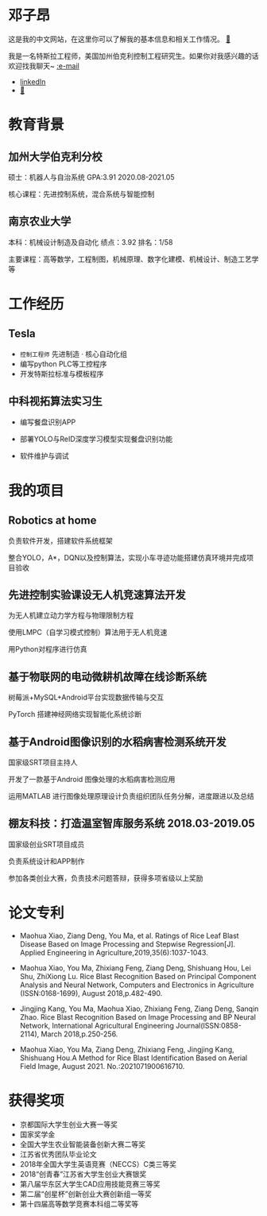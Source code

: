 # 邓子昂

这是我的中文网站，在这里你可以了解我的基本信息和相关工作情况。
[:open_file_folder:](Doc/邓子昂简历.pdf)  

我是一名特斯拉工程师，美国加州伯克利控制工程研究生。如果你对我感兴趣的话欢迎找我聊天~ [:e-mail](mailto:ziondeng@berkeley.edu)
* [linkedIn](https://www.linkedin.cn/incareer/in/%E5%AD%90%E6%98%82-%E9%82%93-611595195)
* [🧣](https://weibo.com/u/5971168633)

# 教育背景

## 加州大学伯克利分校

硕士：机器人与自治系统  GPA:3.91  2020.08-2021.05

核心课程：先进控制系统，混合系统与智能控制

## 南京农业大学
本科：机械设计制造及自动化  绩点：3.92  排名：1/58

主要课程：高等数学，工程制图，机械原理、数字化建模、机械设计、制造工艺学等


# 工作经历

## Tesla  

* `控制工程师` 先进制造 · 核心自动化组 
* 编写python PLC等工控程序
* 开发特斯拉标准与模板程序

## 中科视拓算法实习生

* 编写餐盘识别APP

* 部署YOLO与ReID深度学习模型实现餐盘识别功能

* 软件维护与调试

# 我的项目

## Robotics at home 
  
负责软件开发，搭建软件系统框架

整合YOLO，A*，DQN以及控制算法，实现小车寻迹功能搭建仿真环境并完成项目验收

## 先进控制实验课设无人机竞速算法开发 

为无人机建立动力学方程与物理限制方程

使用LMPC（自学习模式控制）算法用于无人机竞速

用Python对程序进行仿真

## 基于物联网的电动微耕机故障在线诊断系统 

树莓派+MySQL+Android平台实现数据传输与交互

PyTorch 搭建神经网络实现智能化系统诊断

## 基于Android图像识别的水稻病害检测系统开发 

国家级SRT项目主持人

开发了一款基于Android 图像处理的水稻病害检测应用

运用MATLAB 进行图像处理原理设计负责组织团队任务分解，进度跟进以及总结

## 棚友科技：打造温室智库服务系统 2018.03-2019.05 

国家级创业SRT项目成员 

负责系统设计和APP制作

参加各类创业大赛，负责技术问题答辩，获得多项省级以上奖励

# 论文专利

* Maohua Xiao, Ziang Deng, You Ma, et al. Ratings of Rice Leaf Blast Disease Based on Image Processing and Stepwise Regression[J]. Applied Engineering in Agriculture,2019,35(6):1037-1043.

* Maohua Xiao, You Ma, Zhixiang Feng, Ziang Deng, Shishuang Hou, Lei Shu, ZhiXiong Lu. Rice Blast Recognition Based on Principal Component Analysis and Neural Network, Computers and Electronics in Agriculture (ISSN:0168-1699), August 2018,p.482-490.

* Jingjing Kang, You Ma, Maohua Xiao, Zhixiang Feng, Ziang Deng, Sanqin Zhao. Rice Blast Recognition Based on Image Processing and BP Neural Network, International Agricultural Engineering Journal(ISSN:0858-2114), March 2018,p.250-256.

* Maohua Xiao, You Ma, Ziang Deng, Zhixiang Feng, Jingjing Kang, Shishuang Hou.A Method for Rice Blast Identification Based on Aerial Field Image, August 2021. No.:2021071900616710.


# 获得奖项

* 京都国际大学生创业大赛一等奖
* 国家奖学金
* 全国大学生农业智能装备创新大赛二等奖
* 江苏省优秀团队毕业论文
* 2018年全国大学生英语竞赛（NECCS）C类三等奖
* 2018“创青春”江苏省大学生创业大赛银奖
* 第八届华东区大学生CAD应用技能竞赛三等奖
* 第二届“创星杯”创新创业大赛创新组一等奖
* 第十四届高等数学竞赛本科组二等奖等


[email]:ziondeng@berkeley.edu